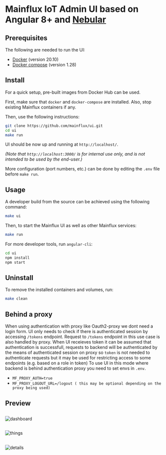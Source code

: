 # Mainflux IoT Admin UI based on Angular 8+ and <a href="https://github.com/akveo/nebular">Nebular</a>

## Prerequisites

The following are needed to run the UI:

- [Docker](https://docs.docker.com/install/) (version 20.10)
- [Docker compose](https://docs.docker.com/compose/install/) (version 1.28)

## Install
For a quick setup, pre-built images from Docker Hub can be used.

First, make sure that `docker` and `docker-compose` are installed. Also, stop existing Mainflux containers if any.

Then, use the following instructions:
```bash
git clone https://github.com/mainflux/ui.git
cd ui
make run
```
UI should be now up and running at `http://localhost/`.

*(Note that `http://localhost:3000/` is for internal use only, and is not intended to be used by the end-user.)*

More configuration (port numbers, etc.) can be done by editing the `.env` file before `make run`.

## Usage
A developer build from the source can be achieved using the following command:
```bash
make ui
```
Then, to start the Mainflux UI as well as other Mainflux services:
```bash
make run
```
For more developer tools, run `angular-cli`:
```bash
cd ui
npm install
npm start
```
## Uninstall
To remove the installed containers and volumes, run:
```bash
make clean
```

## Behind a proxy
When using authentication with proxy like Oauth2-proxy we dont need a login form. UI only needs to check if there is authenticated session by accessing `/tokens` endpoint.
Request to `/tokens` endpoint in this use case is also handled by proxy. When UI receieves token it can be assumed that authentication is successfull, requests to backend will
be authenticated by the means of authenticated session on proxy so `token` is not needed to authenticate requests but it may be used for restricting access to some endpoints (e.g. based on a role in token)
To use UI in this mode where backend is behind authentication proxy you need to set envs in `.env`.
* `MF_PROXY_AUTH=true`
* `MF_PROXY_LOGOUT_URL=/logout ( this may be optional depending on the proxy being used)`


## Preview

##
![dashboard][dashboard]

##
![things][things]

##
![details][details]

[dashboard]: https://github.com/mainflux/docs/blob/master/docs/img/ui/dashboard.png
[things]: https://github.com/mainflux/docs/blob/master/docs/img/ui/things.png
[details]: https://github.com/mainflux/docs/blob/master/docs/img/ui/details.png
